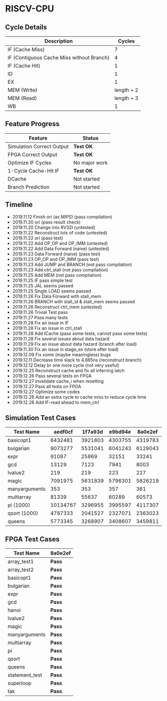 # RISCV-CPU

## Cycle Details

Description|Cycles
----|----
IF (Cache Miss)|7
IF (Contiguous Cache Miss without Branch)|4
IF (Cache Hit)|1
ID|1
EX|1
MEM (Write)|length + 2
MEM (Read)|length + 3
WB|1

## Feature Progress

Feature|Status
----|----
Simulation Correct Output|__Test OK__
FPGA Correct Output|__Test OK__
Optimize IF Cycles|No major work
1-Cycle Cache-Hit IF|__Test OK__
DCache|Not started
Branch Prediction|Not started

## Timeline

+ 2019.11.12 Finish ori (as MIPS) (pass compilation)
+ 2019.11.20 ori (pass result check)
+ 2019.11.20 Change into RV32I (untested)
+ 2019.11.22 Reconstruct lots of code (untested)
+ 2019.11.22 ori (pass test)
+ 2019.11.22 Add OP_OP and OP_IMM (untested)
+ 2019.11.22 Add Data Forward (naive) (untested)
+ 2019.11.23 Data Forward (naive) (pass test)
+ 2019.11.23 OP_OP and OP_IMM (pass test)
+ 2019.11.23 Add JUMP and BRANCH (not pass compilation)
+ 2019.11.23 Add ctrl_stall (not pass compilation)
+ 2019.11.25 Add MEM (not pass compilation)
+ 2019.11.25 IF pass simple test
+ 2019.11.25 JAL seems passed
+ 2019.11.25 Single LOAD seems passed
+ 2019.11.26 Fix Data Forward with stall_mem
+ 2019.11.26 BRANCH with stall_id & stall_mem seems passed
+ 2019.11.26 Reconstruct ctrl_mem (untested)
+ 2019.11.26 Trivial Test pass
+ 2019.11.27 Pass many tests
+ 2019.11.28 Fix an issue in IF
+ 2019.11.28 Fix an issue in ctrl_stall
+ 2019.11.28 Add ICache (pass some tests, cannot pass some tests)
+ 2019.11.28 Fix several issues about data hazard
+ 2019.11.29 Fix an issue about data hazard (branch after load)
+ 2019.11.30 Fix an issue in stage_ex (store after load)
+ 2019.12.09 Fix some (maybe meaningless) bugs
+ 2019.12.11 Decrease time slack to 4.865ns (reconstruct branch)
+ 2019.12.12 Delay br one more cycle (not very useful)
+ 2019.12.25 Reconstruct cache and fix all inferring latch
+ 2019.12.26 Pass several tests on FPGA
+ 2019.12.27 Invalidate cache_i when resetting
+ 2019.12.27 Pass all tests on FPGA
+ 2019.12.27 Optimize some codes
+ 2019.12.28 Add an extra cycle to cache miss to reduce cycle time
+ 2019.12.28 Add IF-read ahead to mem_ctrl

## Simulation Test Cases

Test Name|aedf0cf|1f7a93d|e9bd94e|8a0e2ef|Current
----|----|----|----|----|----
basicopt1|6432481|3921803|4303755|4319783|3586405
bulgarian|9073277|5531041|6041243|6129043|5436831
expr|91087|25869|32151|33241|30895
gcd|13129|7123|7941|8003|7171
lvalue2|219|219|223|227|199
magic|7091975|5631839|5796301|5826219|5400941
manyarguments|353|353|357|361|327
multiarray|81339|55637|60289|60573|51309
pi (1000)|10134767|3296955|3995597|4117307|3775945
qsort (1000)|4787333|2041527|2327071|2363023|2165759
queens|5773345|3268907|3408607|3459811|3298751

## FPGA Test Cases

Test Name|8a0e2ef
----|----
array_test1|__Pass__
array_test2|__Pass__
basicopt1|__Pass__
bulgarian|__Pass__
expr|__Pass__
gcd|__Pass__
hanoi|__Pass__
lvalue2|__Pass__
magic|__Pass__
manyarguments|__Pass__
multiarray|__Pass__
pi|__Pass__
qsort|__Pass__
queens|__Pass__
statement_test|__Pass__
superloop|__Pass__
tak|__Pass__
